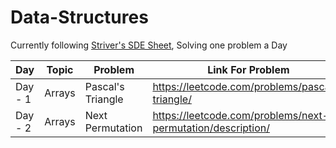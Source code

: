 # Data-Structures

Currently following [Striver's SDE Sheet](https://takeuforward.org/interviews/strivers-sde-sheet-top-coding-interview-problems/), Solving one problem a Day


|Day|Topic|Problem|Link For Problem|
|---|-----|-------|----------------|
|Day - 1|Arrays|Pascal's Triangle|https://leetcode.com/problems/pascals-triangle/|
|Day - 2|Arrays|Next Permutation|https://leetcode.com/problems/next-permutation/description/|
